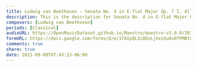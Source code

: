 ```yaml
---
title: Ludwig van Beethoven - Sonata No. 4 in E-flat Major Op. 7 I. Allegro molto e con brio (5)
description: This is the description for Sonata No. 4 in E-flat Major Op. 7 I. Allegro molto e con brio by Ludwig van Beethoven
composers: [Ludwig van Beethoven]
periods: [Classical]
audioURL: https://OpenMusicDataset.github.io/Maestro/maestro-v3.0.0/2017/MIDI-Unprocessed_060_PIANO060_MID--AUDIO-split_07-07-17_Piano-e_2-04_wav--4.midi
formURL: https://docs.google.com/forms/d/e/1FAIpQLScDDzLjXxsSu0x0TPMBtCskmeEVoRoRz_38xonWupQYbVlQBg/viewform
comments: true
share: true
date: 2021-08-08T07:43:13-06:00
---
```


